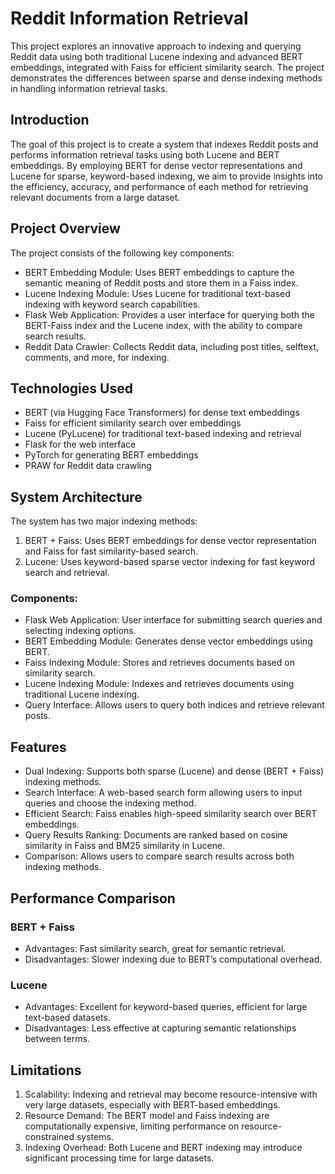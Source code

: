 # Reddit Information Retrieval

This project explores an innovative approach to indexing and querying Reddit data using both traditional Lucene indexing and advanced BERT embeddings, integrated with Faiss for efficient similarity search. The project demonstrates the differences between sparse and dense indexing methods in handling information retrieval tasks.

## Introduction

The goal of this project is to create a system that indexes Reddit posts and performs information retrieval tasks using both Lucene and BERT embeddings. By employing BERT for dense vector representations and Lucene for sparse, keyword-based indexing, we aim to provide insights into the efficiency, accuracy, and performance of each method for retrieving relevant documents from a large dataset.

## Project Overview

The project consists of the following key components:

- BERT Embedding Module: Uses BERT embeddings to capture the semantic meaning of Reddit posts and store them in a Faiss index.
- Lucene Indexing Module: Uses Lucene for traditional text-based indexing with keyword search capabilities.
- Flask Web Application: Provides a user interface for querying both the BERT-Faiss index and the Lucene index, with the ability to compare search results.
- Reddit Data Crawler: Collects Reddit data, including post titles, selftext, comments, and more, for indexing.

## Technologies Used

- BERT (via Hugging Face Transformers) for dense text embeddings
- Faiss for efficient similarity search over embeddings
- Lucene (PyLucene) for traditional text-based indexing and retrieval
- Flask for the web interface
- PyTorch for generating BERT embeddings
- PRAW for Reddit data crawling

## System Architecture

The system has two major indexing methods:

1. BERT + Faiss: Uses BERT embeddings for dense vector representation and Faiss for fast similarity-based search.
2. Lucene: Uses keyword-based sparse vector indexing for fast keyword search and retrieval.

### Components:

- Flask Web Application: User interface for submitting search queries and selecting indexing options.
- BERT Embedding Module: Generates dense vector embeddings using BERT.
- Faiss Indexing Module: Stores and retrieves documents based on similarity search.
- Lucene Indexing Module: Indexes and retrieves documents using traditional Lucene indexing.
- Query Interface: Allows users to query both indices and retrieve relevant posts.

## Features

- Dual Indexing: Supports both sparse (Lucene) and dense (BERT + Faiss) indexing methods.
- Search Interface: A web-based search form allowing users to input queries and choose the indexing method.
- Efficient Search: Faiss enables high-speed similarity search over BERT embeddings.
- Query Results Ranking: Documents are ranked based on cosine similarity in Faiss and BM25 similarity in Lucene.
- Comparison: Allows users to compare search results across both indexing methods.

## Performance Comparison

### BERT + Faiss

- Advantages: Fast similarity search, great for semantic retrieval.
- Disadvantages: Slower indexing due to BERT’s computational overhead.

### Lucene

- Advantages: Excellent for keyword-based queries, efficient for large text-based datasets.
- Disadvantages: Less effective at capturing semantic relationships between terms.

## Limitations

1. Scalability: Indexing and retrieval may become resource-intensive with very large datasets, especially with BERT-based embeddings.
2. Resource Demand: The BERT model and Faiss indexing are computationally expensive, limiting performance on resource-constrained systems.
3. Indexing Overhead: Both Lucene and BERT indexing may introduce significant processing time for large datasets.

